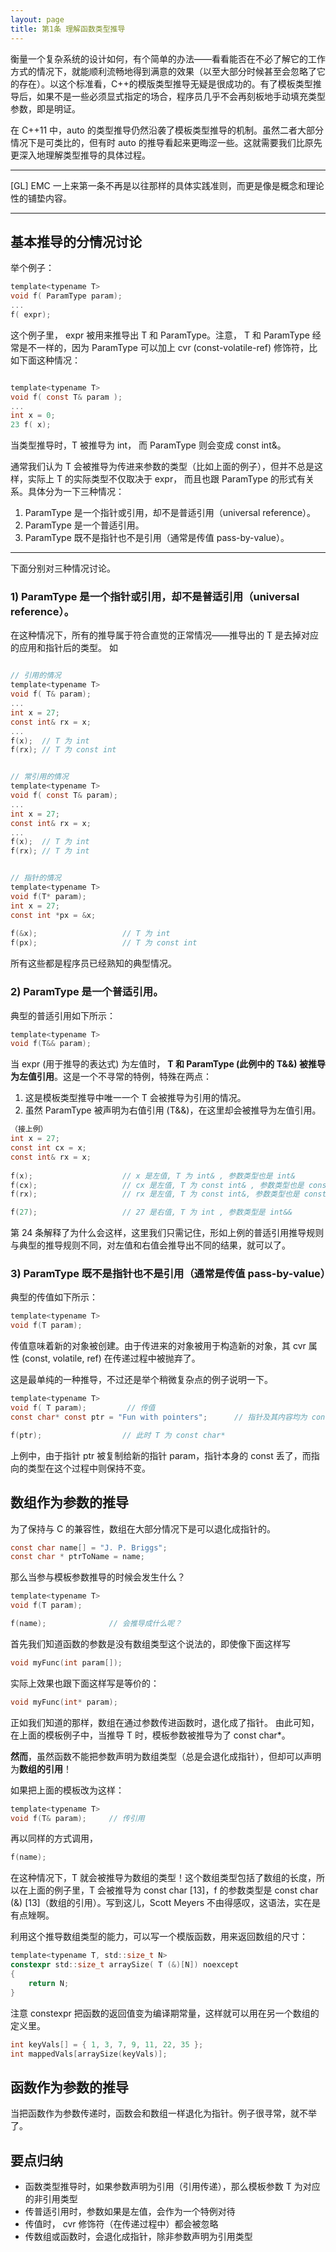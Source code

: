 ```yaml
---
layout: page
title: 第1条 理解函数类型推导
---
```


衡量一个复杂系统的设计如何，有个简单的办法——看看能否在不必了解它的工作方式的情况下，就能顺利流畅地得到满意的效果（以至大部分时候甚至会忽略了它的存在）。以这个标准看，C++的模版类型推导无疑是很成功的。有了模板类型推导后，如果不是一些必须显式指定的场合，程序员几乎不会再刻板地手动填充类型参数，即是明证。

在 C++11 中，auto 的类型推导仍然沿袭了模板类型推导的机制。虽然二者大部分情况下是可类比的，但有时 auto 的推导看起来更晦涩一些。这就需要我们比原先更深入地理解类型推导的具体过程。

------------------------

[GL] EMC 一上来第一条不再是以往那样的具体实践准则，而更是像是概念和理论性的铺垫内容。


------------------------

## 基本推导的分情况讨论

举个例子：

```c
template<typename T>
void f( ParamType param);
...
f( expr); 
```

这个例子里， expr 被用来推导出 T 和 ParamType。注意， T 和 ParamType 经常是不一样的，因为 ParamType 可以加上 cvr (const-volatile-ref) 修饰符，比如下面这种情况：


```c

template<typename T>
void f( const T& param );  
...
int x = 0;
23 f( x);

```

当类型推导时，T 被推导为 int， 而 ParamType 则会变成 const int&。

通常我们认为 T 会被推导为传进来参数的类型（比如上面的例子），但并不总是这样，实际上 T 的实际类型不仅取决于 expr， 而且也跟 ParamType 的形式有关系。具体分为一下三种情况：

1.  ParamType 是一个指针或引用，却不是普适引用（universal reference）。
2.  ParamType 是一个普适引用。
3.  ParamType 既不是指针也不是引用（通常是传值 pass-by-value）。

----------------------------

下面分别对三种情况讨论。

### 1) ParamType 是一个指针或引用，却不是普适引用（universal reference）。

在这种情况下，所有的推导属于符合直觉的正常情况——推导出的 T 是去掉对应的应用和指针后的类型。
如 

```c

// 引用的情况
template<typename T>
void f( T& param);
...
int x = 27;
const int& rx = x;
...
f(x);  // T 为 int
f(rx); // T 为 const int


// 常引用的情况
template<typename T>
void f( const T& param);
...
int x = 27;
const int& rx = x;
...
f(x);  // T 为 int
f(rx); // T 为 int


// 指针的情况
template<typename T> 
void f(T* param);   
int x = 27;          
const int *px = &x;  
 
f(&x);                   // T 为 int
f(px);                   // T 为 const int


```

所有这些都是程序员已经熟知的典型情况。


### 2) ParamType 是一个普适引用。

典型的普适引用如下所示：

```c
template<typename T>
void f(T&& param);
```

当 expr (用于推导的表达式) 为左值时， **T 和 ParamType (此例中的 T&&) 被推导为左值引用**。这是一个不寻常的特例，特殊在两点：

1. 这是模板类型推导中唯一一个 T 会被推导为引用的情况。
2. 虽然 ParamType 被声明为右值引用 (T&&)，在这里却会被推导为左值引用。

```c
（接上例）
int x = 27;              
const int cx = x;        
const int& rx = x;    
  
f(x);                    // x 是左值, T 为 int& , 参数类型也是 int&
f(cx);                   // cx 是左值, T 为 const int& , 参数类型也是 const int&
f(rx);                   // rx 是左值, T 为 const int&, 参数类型也是 const int&

f(27);                   // 27 是右值, T 为 int , 参数类型是 int&&
```

第 24 条解释了为什么会这样，这里我们只需记住，形如上例的普适引用推导规则与典型的推导规则不同，对左值和右值会推导出不同的结果，就可以了。


### 3)  ParamType 既不是指针也不是引用（通常是传值 pass-by-value）

典型的传值如下所示：

```c
template<typename T>
void f(T param);
```

传值意味着新的对象被创建。由于传进来的对象被用于构造新的对象，其 cvr 属性 (const, volatile, ref) 在传递过程中被抛弃了。

这是最单纯的一种推导，不过还是举个稍微复杂点的例子说明一下。

```c
template<typename T> 
void f( T param);         // 传值
const char* const ptr = "Fun with pointers";      // 指针及其内容均为 const

f(ptr);                  // 此时 T 为 const char*
```

上例中，由于指针 ptr 被复制给新的指针 param，指针本身的 const 丢了，而指向的类型在这个过程中则保持不变。


## 数组作为参数的推导

为了保持与 C 的兼容性，数组在大部分情况下是可以退化成指针的。

```c
const char name[] = "J. P. Briggs";  
const char * ptrToName = name;       
```

那么当参与模板参数推导的时候会发生什么？

```c
template<typename T>
void f(T param);

f(name);              // 会推导成什么呢？
```

首先我们知道函数的参数是没有数组类型这个说法的，即使像下面这样写

```c
void myFunc(int param[]);
```

实际上效果也跟下面这样写是等价的：

```c
void myFunc(int* param);
```

正如我们知道的那样，数组在通过参数传进函数时，退化成了指针。
由此可知，在上面的模板例子中，当推导 T 时，模板参数被推导为了 const char*。

**然而**，虽然函数不能把参数声明为数组类型（总是会退化成指针），但却可以声明为**数组的引用**！

如果把上面的模板改为这样：

```c
template<typename T>
void f(T& param);     // 传引用
```

再以同样的方式调用，


```c
f(name);    
```

在这种情况下，T 就会被推导为数组的类型！这个数组类型包括了数组的长度，所以在上面的例子里，T 会被推导为 const char [13]，f 的参数类型是 const char (&) [13]（数组的引用）。写到这儿，Scott Meyers 不由得感叹，这语法，实在是有点矬啊。

利用这个推导数组类型的能力，可以写一个模版函数，用来返回数组的尺寸：

```c
template<typename T, std::size_t N>                
constexpr std::size_t arraySize( T (&)[N]) noexcept  
{                                                  
    return N;                                         
}                                                   
```

注意 constexpr 把函数的返回值变为编译期常量，这样就可以用在另一个数组的定义里。

```c
int keyVals[] = { 1, 3, 7, 9, 11, 22, 35 };
int mappedVals[arraySize(keyVals)];
```

## 函数作为参数的推导

当把函数作为参数传递时，函数会和数组一样退化为指针。例子很寻常，就不举了。


## 要点归纳

- 函数类型推导时，如果参数声明为引用（引用传递），那么模板参数 T 为对应的非引用类型
- 传普适引用时，参数如果是左值，会作为一个特例对待
- 传值时， cvr 修饰符（在传递过程中）都会被忽略
- 传数组或函数时，会退化成指针，除非参数声明为引用类型

